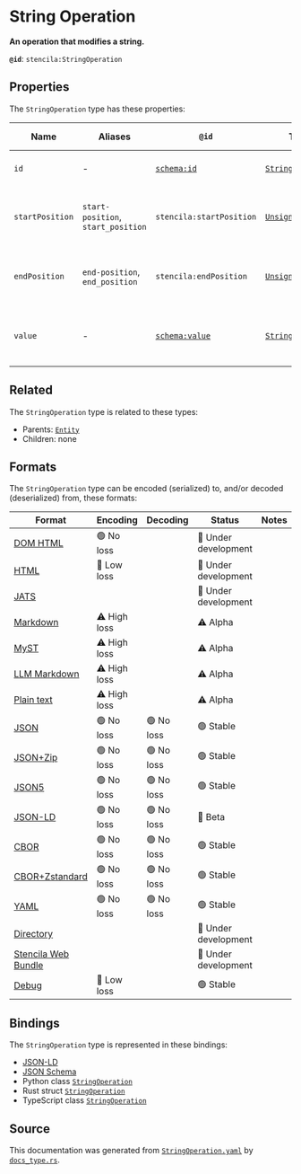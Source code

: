 # String Operation

**An operation that modifies a string.**

**`@id`**: `stencila:StringOperation`

## Properties

The `StringOperation` type has these properties:

| Name            | Aliases                            | `@id`                                      | Type                                                                                                               | Description                                           | Inherited from                                                                                   |
| --------------- | ---------------------------------- | ------------------------------------------ | ------------------------------------------------------------------------------------------------------------------ | ----------------------------------------------------- | ------------------------------------------------------------------------------------------------ |
| `id`            | -                                  | [`schema:id`](https://schema.org/id)       | [`String`](https://github.com/stencila/stencila/blob/main/docs/reference/schema/data/string.md)                    | The identifier for this item.                         | [`Entity`](https://github.com/stencila/stencila/blob/main/docs/reference/schema/other/entity.md) |
| `startPosition` | `start-position`, `start_position` | `stencila:startPosition`                   | [`UnsignedInteger`](https://github.com/stencila/stencila/blob/main/docs/reference/schema/data/unsigned-integer.md) | The start position in the string of the operation.    | -                                                                                                |
| `endPosition`   | `end-position`, `end_position`     | `stencila:endPosition`                     | [`UnsignedInteger`](https://github.com/stencila/stencila/blob/main/docs/reference/schema/data/unsigned-integer.md) | The end position in the string of the operation.      | -                                                                                                |
| `value`         | -                                  | [`schema:value`](https://schema.org/value) | [`String`](https://github.com/stencila/stencila/blob/main/docs/reference/schema/data/string.md)                    | The string value to insert or use as the replacement. | -                                                                                                |

## Related

The `StringOperation` type is related to these types:

- Parents: [`Entity`](https://github.com/stencila/stencila/blob/main/docs/reference/schema/other/entity.md)
- Children: none

## Formats

The `StringOperation` type can be encoded (serialized) to, and/or decoded (deserialized) from, these formats:

| Format                                                                                               | Encoding     | Decoding  | Status              | Notes |
| ---------------------------------------------------------------------------------------------------- | ------------ | --------- | ------------------- | ----- |
| [DOM HTML](https://github.com/stencila/stencila/blob/main/docs/reference/formats/dom.html.md)        | 🟢 No loss    |           | 🚧 Under development |       |
| [HTML](https://github.com/stencila/stencila/blob/main/docs/reference/formats/html.md)                | 🔷 Low loss   |           | 🚧 Under development |       |
| [JATS](https://github.com/stencila/stencila/blob/main/docs/reference/formats/jats.md)                |              |           | 🚧 Under development |       |
| [Markdown](https://github.com/stencila/stencila/blob/main/docs/reference/formats/markdown.md)        | ⚠️ High loss |           | ⚠️ Alpha            |       |
| [MyST](https://github.com/stencila/stencila/blob/main/docs/reference/formats/myst.md)                | ⚠️ High loss |           | ⚠️ Alpha            |       |
| [LLM Markdown](https://github.com/stencila/stencila/blob/main/docs/reference/formats/llmd.md)        | ⚠️ High loss |           | ⚠️ Alpha            |       |
| [Plain text](https://github.com/stencila/stencila/blob/main/docs/reference/formats/text.md)          | ⚠️ High loss |           | ⚠️ Alpha            |       |
| [JSON](https://github.com/stencila/stencila/blob/main/docs/reference/formats/json.md)                | 🟢 No loss    | 🟢 No loss | 🟢 Stable            |       |
| [JSON+Zip](https://github.com/stencila/stencila/blob/main/docs/reference/formats/json.zip.md)        | 🟢 No loss    | 🟢 No loss | 🟢 Stable            |       |
| [JSON5](https://github.com/stencila/stencila/blob/main/docs/reference/formats/json5.md)              | 🟢 No loss    | 🟢 No loss | 🟢 Stable            |       |
| [JSON-LD](https://github.com/stencila/stencila/blob/main/docs/reference/formats/jsonld.md)           | 🟢 No loss    | 🟢 No loss | 🔶 Beta              |       |
| [CBOR](https://github.com/stencila/stencila/blob/main/docs/reference/formats/cbor.md)                | 🟢 No loss    | 🟢 No loss | 🟢 Stable            |       |
| [CBOR+Zstandard](https://github.com/stencila/stencila/blob/main/docs/reference/formats/cbor.zstd.md) | 🟢 No loss    | 🟢 No loss | 🟢 Stable            |       |
| [YAML](https://github.com/stencila/stencila/blob/main/docs/reference/formats/yaml.md)                | 🟢 No loss    | 🟢 No loss | 🟢 Stable            |       |
| [Directory](https://github.com/stencila/stencila/blob/main/docs/reference/formats/directory.md)      |              |           | 🚧 Under development |       |
| [Stencila Web Bundle](https://github.com/stencila/stencila/blob/main/docs/reference/formats/swb.md)  |              |           | 🚧 Under development |       |
| [Debug](https://github.com/stencila/stencila/blob/main/docs/reference/formats/debug.md)              | 🔷 Low loss   |           | 🟢 Stable            |       |

## Bindings

The `StringOperation` type is represented in these bindings:

- [JSON-LD](https://stencila.org/StringOperation.jsonld)
- [JSON Schema](https://stencila.org/StringOperation.schema.json)
- Python class [`StringOperation`](https://github.com/stencila/stencila/blob/main/python/python/stencila/types/string_operation.py)
- Rust struct [`StringOperation`](https://github.com/stencila/stencila/blob/main/rust/schema/src/types/string_operation.rs)
- TypeScript class [`StringOperation`](https://github.com/stencila/stencila/blob/main/ts/src/types/StringOperation.ts)

## Source

This documentation was generated from [`StringOperation.yaml`](https://github.com/stencila/stencila/blob/main/schema/StringOperation.yaml) by [`docs_type.rs`](https://github.com/stencila/stencila/blob/main/rust/schema-gen/src/docs_type.rs).
